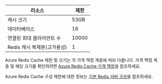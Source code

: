 | 리소스 | 제한 |
|---------------------------------------------|----------------------------------------|
| 캐시 크기 | 53GB |
| 데이터베이스 | 16 |
| 연결된 최대 클라이언트 수 | 10000 |
| Redis 캐시 복제본(고가용성) | 1 |

Azure Redis Cache 제한 및 크기는 각 가격 책정 계층에 따라 다릅니다. 가격 책정 계층 및 해당 크기를 확인하려면 [Azure Redis Cache 가격 책정](http://azure.microsoft.com/pricing/details/cache/)을 참조하세요.

Azure Redis Cache 구성 제한에 대한 정보는 [기본 Redis 서버 구성](redis-cache/cache-configure.md#default-redis-server-configuration)을 참조하세요.

<!---HONumber=August15_HO9-->